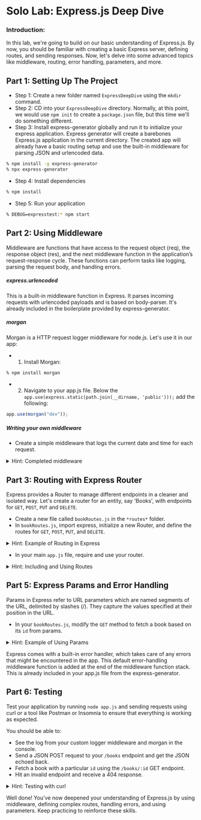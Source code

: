 # Solo Lab: Express.js Deep Dive

### Introduction:

In this lab, we're going to build on our basic understanding of Express.js. By now, you should be familiar with creating a basic Express server, defining routes, and sending responses. Now, let's delve into some advanced topics like middleware, routing, error handling, parameters, and more.

## Part 1: Setting Up The Project

- Step 1: Create a new folder named `ExpressDeepDive` using the `mkdir` command.
- Step 2: CD into your `ExpressDeepDive` directory. Normally, at this point, we would use `npm init` to create a `package.json` file, but this time we'll do something different.
- Step 3: Install express-generator globally and run it to initialize your express application. Express generator will create a barebones Express.js application in the current directory. The created app will already have a basic routing setup and use the built-in middleware for parsing JSON and urlencoded data.

```zsh
% npm install -g express-generator
% npx express-generator
```

- Step 4: Install dependencies

```zsh
% npm install
```

- Step 5: Run your application

```zsh
% DEBUG=expresstest:* npm start
```

## Part 2: Using Middleware

Middleware are functions that have access to the request object (req), the response object (res), and the next middleware function in the application’s request-response cycle. These functions can perform tasks like logging, parsing the request body, and handling errors.

##### express.urlencoded

This is a built-in middleware function in Express. It parses incoming requests with urlencoded payloads and is based on body-parser. It's already included in the boilerplate provided by express-generator.

##### morgan

Morgan is a HTTP request logger middleware for node.js. Let's use it in our app:

- 1. Install Morgan:

```zsh
% npm install morgan
```

- 2. Navigate to your app.js file. Below the `app.use(express.static(path.join(__dirname, 'public')));` add the following:

```javascript
app.use(morgan("dev"));
```

##### Writing your own middleware

- Create a simple middleware that logs the current date and time for each request.

<details>
<summary>Hint: Completed middleware</summary>

```javascript
app.use((req, res, next) => {
  console.log("Request Time:", Date.now());
  next();
});
```

</details>

## Part 3: Routing with Express Router

Express provides a Router to manage different endpoints in a cleaner and isolated way. Let's create a router for an entity, say 'Books', with endpoints for `GET`, `POST`, `PUT` and `DELETE`.

- Create a new file called `bookRoutes.js` in the `*routes*` folder.
- In `bookRoutes.js`, import express, initialize a new Router, and define the routes for `GET`, `POST`, `PUT`, and `DELETE`.

<details>
<summary>Hint: Example of Routing in Express</summary>

```javascript
const express = require("express");
const router = express.Router();

router.get("/", (req, res) => {
  res.send("GET Books");
});

router.post("/", (req, res) => {
  res.send("POST Books");
});

router.put("/", (req, res) => {
  res.send("PUT Books");
});

router.delete("/", (req, res) => {
  res.send("DELETE Books");
});

module.exports = router;
```

</details>

- In your main `app.js` file, require and use your router.

<details>
<summary>Hint: Including and Using Routes</summary>

```javascript
const bookRoutes = require("./routes/bookRoutes");

app.use("/books", bookRoutes);
```

</details>

## Part 5: Express Params and Error Handling

Params in Express refer to URL parameters which are named segments of the URL, delimited by slashes (/). They capture the values specified at their position in the URL.

- In your `bookRoutes.js`, modify the `GET` method to fetch a book based on its `id` from params.

<details>
<summary>Hint: Example of Using Params</summary>

```javascript
router.get("/:id", (req, res) => {
  res.send(`GET Book with id ${req.params.id}`);
});
```

</details>

Express comes with a built-in error handler, which takes care of any errors that might be encountered in the app. This default error-handling middleware function is added at the end of the middleware function stack. This is already included in your app.js file from the express-generator.

## Part 6: Testing

Test your application by running `node app.js` and sending requests using curl or a tool like Postman or Insomnia to ensure that everything is working as expected.

You should be able to:

- See the log from your custom logger middleware and morgan in the console.
- Send a JSON POST request to your `/books` endpoint and get the JSON echoed back.
- Fetch a book with a particular `id` using the `/books/:id` GET endpoint.
- Hit an invalid endpoint and receive a 404 response.

<details>
<summary>Hint: Testing with curl </summary>
To test the POST endpoint, you can send a JSON object using Postman, Insomnia, or curl:

```zsh
curl -X POST -H "Content-Type: application/json" -d '{"name":"Test Book", "author":"Test Author"}' http://localhost:3000/books
```

And for testing the GET, PUT, and DELETE methods for individual books by id, you can replace :id with an actual id. For example:

```zsh
curl http://localhost:3000/books/123
```

</details>

Well done! You've now deepened your understanding of Express.js by using middleware, defining complex routes, handling errors, and using parameters. Keep practicing to reinforce these skills.

